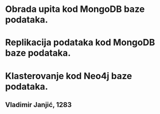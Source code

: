 # Obrada upita kod MongoDB baze podataka.
# Replikacija podataka kod MongoDB baze podataka.
# Klasterovanje kod Neo4j baze podataka.
## Vladimir Janjić, 1283
